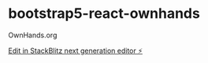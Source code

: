 # bootstrap5-react-ownhands

OwnHands.org


[Edit in StackBlitz next generation editor ⚡️](https://stackblitz.com/~/github.com/glennpeters/bootstrap5-react-ownhands)